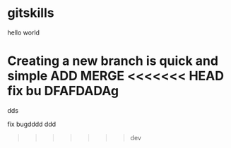 # gitskills
hello world

Creating a new branch is quick and simple
ADD MERGE
<<<<<<< HEAD
fix bu
DFAFDADAg
=======
dds

fix bugdddd
ddd
>>>>>>> dev
